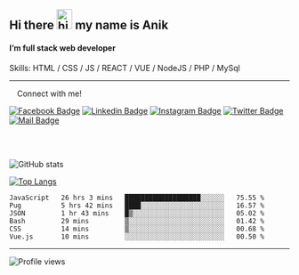 ## Hi there <img src="https://user-images.githubusercontent.com/1303154/88677602-1635ba80-d120-11ea-84d8-d263ba5fc3c0.gif" width="28px" height="36" alt="hi"> my name is Anik

#### I’m full stack web developer

Skills:  HTML / CSS / JS / REACT / VUE / NodeJS / PHP / MySql


---

&emsp;Connect with me!

<a href="https://www.facebook.com/anik.aritro" target="_blank">![Facebook Badge](https://img.shields.io/badge/Facebook-1877F2?style=for-the-badge&logo=facebook&logoColor=white)</a> [![Linkedin Badge](https://img.shields.io/badge/LinkedIn-0077B5?style=for-the-badge&logo=linkedin&logoColor=white)](https://www.linkedin.com/in/anik-hossain540323/) [![Instagram Badge](https://img.shields.io/badge/Instagram-E4405F?style=for-the-badge&logo=instagram&logoColor=white)](https://www.instagram.com/aritro.anik) [![Twitter Badge](https://img.shields.io/badge/Twitter-1DA1F2?style=for-the-badge&logo=twitter&logoColor=white)](https://twitter.com/AritroAnik) [![Mail Badge](https://img.shields.io/badge/Gmail-D14836?style=for-the-badge&logo=gmail&logoColor=white)](mailto:anikhossain9120@gmail.com)

</br>
</br>


![GitHub stats](https://github-readme-stats.vercel.app/api?username=anik-hossain&show_icons=true&theme=monokai)

[![Top Langs](https://github-readme-stats.vercel.app/api/top-langs/?username=anik-hossain&layout=compact&theme=monokai)](https://github.com/anik-hossain)

<!--START_SECTION:waka-->

```text
JavaScript   26 hrs 3 mins   ███████████████████░░░░░░   75.55 %
Pug          5 hrs 42 mins   ████░░░░░░░░░░░░░░░░░░░░░   16.57 %
JSON         1 hr 43 mins    █▒░░░░░░░░░░░░░░░░░░░░░░░   05.02 %
Bash         29 mins         ▒░░░░░░░░░░░░░░░░░░░░░░░░   01.42 %
CSS          14 mins         ▒░░░░░░░░░░░░░░░░░░░░░░░░   00.68 %
Vue.js       10 mins         ░░░░░░░░░░░░░░░░░░░░░░░░░   00.50 %
```

<!--END_SECTION:waka-->
---

![Profile views](https://gpvc.arturio.dev/anik-hossain)  
